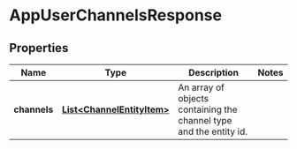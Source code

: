 
# AppUserChannelsResponse

## Properties
Name | Type | Description | Notes
------------ | ------------- | ------------- | -------------
**channels** | [**List&lt;ChannelEntityItem&gt;**](ChannelEntityItem.md) | An array of objects containing the channel type and the entity id. | 



